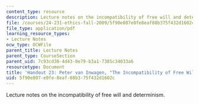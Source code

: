 ```yaml
---
content_type: resource
description: Lecture notes on the incompatibility of free will and determinism.
file: /courses/24-231-ethics-fall-2009/5f90e807e0fe8eaf88b375f432d1602c_MIT24_231F09_lec24.pdf
file_type: application/pdf
learning_resource_types:
- Lecture Notes
ocw_type: OCWFile
parent_title: Lecture Notes
parent_type: CourseSection
parent_uid: 7c93cd30-4d43-0e79-b3a1-7385c34033a6
resourcetype: Document
title: 'Handout 23: Peter van Inwagen, "The Incompatibility of Free Will and Determinism"'
uid: 5f90e807-e0fe-8eaf-88b3-75f432d1602c
---
```

Lecture notes on the incompatibility of free will and determinism.

